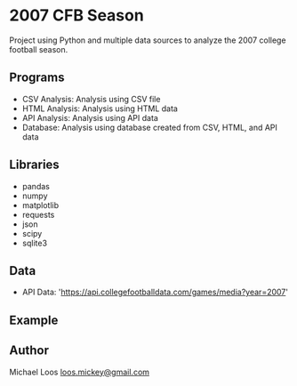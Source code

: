 # 2007 CFB Season

Project using Python and multiple data sources to analyze the 2007 college football season.

## Programs
* CSV Analysis: Analysis using CSV file
* HTML Analysis: Analysis using HTML data
* API Analysis: Analysis using API data
* Database: Analysis using database created from CSV, HTML, and API data

## Libraries
* pandas
* numpy
* matplotlib
* requests
* json
* scipy
* sqlite3

## Data
* API Data: 'https://api.collegefootballdata.com/games/media?year=2007'


## Example


## Author

Michael Loos
loos.mickey@gmail.com
